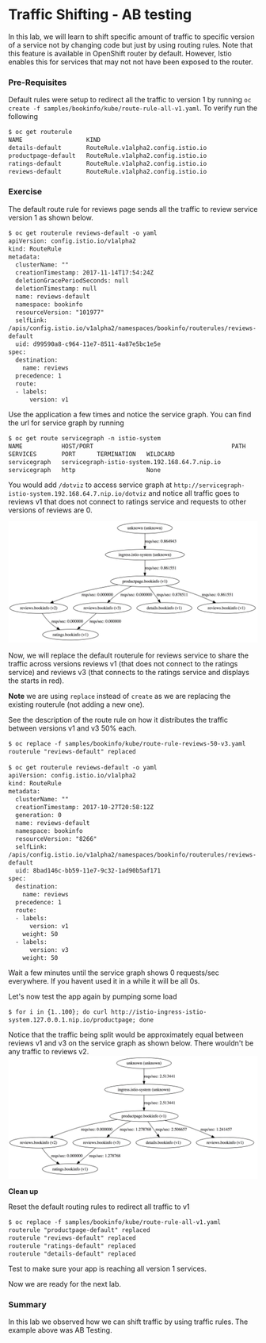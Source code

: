# Traffic Shifting - AB testing

In this lab, we will learn to shift specific amount of traffic to specific version of a service not by changing code but just by using routing rules. Note that this feature is available in OpenShift router by default. However, Istio enables this for services that may not not have been exposed to the router.

### Pre-Requisites

Default rules were setup to redirect all the traffic to version 1 by running `oc create -f samples/bookinfo/kube/route-rule-all-v1.yaml`. To verify run the following

```
$ oc get routerule
NAME                  KIND
details-default       RouteRule.v1alpha2.config.istio.io
productpage-default   RouteRule.v1alpha2.config.istio.io
ratings-default       RouteRule.v1alpha2.config.istio.io
reviews-default       RouteRule.v1alpha2.config.istio.io
```

### Exercise

The default route rule for reviews page sends all the traffic to review service version 1 as shown below.

```
$ oc get routerule reviews-default -o yaml
apiVersion: config.istio.io/v1alpha2
kind: RouteRule
metadata:
  clusterName: ""
  creationTimestamp: 2017-11-14T17:54:24Z
  deletionGracePeriodSeconds: null
  deletionTimestamp: null
  name: reviews-default
  namespace: bookinfo
  resourceVersion: "101977"
  selfLink: /apis/config.istio.io/v1alpha2/namespaces/bookinfo/routerules/reviews-default
  uid: d99590a8-c964-11e7-8511-4a87e5bc1e5e
spec:
  destination:
    name: reviews
  precedence: 1
  route:
  - labels:
      version: v1
```

Use the application a few times and notice the service graph. You can find the url for service graph by running

```
$ oc get route servicegraph -n istio-system
NAME           HOST/PORT                                       PATH      SERVICES       PORT      TERMINATION   WILDCARD
servicegraph   servicegraph-istio-system.192.168.64.7.nip.io             servicegraph   http                    None
```
You would add `/dotviz` to access service graph at `http://servicegraph-istio-system.192.168.64.7.nip.io/dotviz` and notice all traffic goes to reviews v1 that does not connect to ratings service and requests to other versions of reviews are 0.

![](./images/servicegraph2.jpeg)

Now, we will replace the default routerule for reviews service to share the traffic across versions reviews v1 (that does not connect to the ratings service) and reviews v3 (that connects to the ratings service and displays the starts in red).
 
**Note** we are using `replace` instead of `create` as we are replacing the existing routerule (not adding a new one).

See the description of the route rule on how it distributes the traffic between versions v1 and v3 50% each.

```
$ oc replace -f samples/bookinfo/kube/route-rule-reviews-50-v3.yaml
routerule "reviews-default" replaced

$ oc get routerule reviews-default -o yaml
apiVersion: config.istio.io/v1alpha2
kind: RouteRule
metadata:
  clusterName: ""
  creationTimestamp: 2017-10-27T20:58:12Z
  generation: 0
  name: reviews-default
  namespace: bookinfo
  resourceVersion: "8266"
  selfLink: /apis/config.istio.io/v1alpha2/namespaces/bookinfo/routerules/reviews-default
  uid: 8bad146c-bb59-11e7-9c32-1ad90b5af171
spec:
  destination:
    name: reviews
  precedence: 1
  route:
  - labels:
      version: v1
    weight: 50
  - labels:
      version: v3
    weight: 50
```

Wait a few minutes until the service graph shows 0 requests/sec everywhere. If you havent used it in a while it will be all 0s.

Let's now test the app again by pumping some load

```
$ for i in {1..100}; do curl http://istio-ingress-istio-system.127.0.0.1.nip.io/productpage; done
```

Notice that the traffic being split would be approximately equal between reviews v1 and v3 on the service graph as shown below. There wouldn't be any traffic to reviews v2. 
![](./images/servicegraph3.jpeg)

**Clean up**

Reset the default routing rules to redirect all traffic to  v1

```
$ oc replace -f samples/bookinfo/kube/route-rule-all-v1.yaml
routerule "productpage-default" replaced
routerule "reviews-default" replaced
routerule "ratings-default" replaced
routerule "details-default" replaced

```
Test to make sure your app is reaching all version 1 services.

 
Now we are ready for the next lab.

### Summary
In this lab we observed how we can shift traffic by using traffic rules. The example above was AB Testing. 
